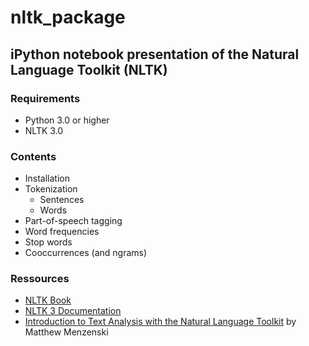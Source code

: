 # nltk_package

## iPython notebook presentation of the Natural Language Toolkit (NLTK) 

### Requirements

* Python 3.0 or higher 
* NLTK 3.0

### Contents

- Installation
- Tokenization
    * Sentences
    * Words
- Part-of-speech tagging
- Word frequencies
- Stop words
- Cooccurrences (and ngrams)

### Ressources

- [NLTK Book](http://www.nltk.org/book/)
- [NLTK 3 Documentation](http://www.nltk.org/)
- [Introduction to Text Analysis with the Natural Language Toolkit](https://idrh.ku.edu/sites/idrh.ku.edu/files/files/djw2014/2014_03_07_KU-IDRH-NLTKWorkshop.pdf) by Matthew Menzenski
